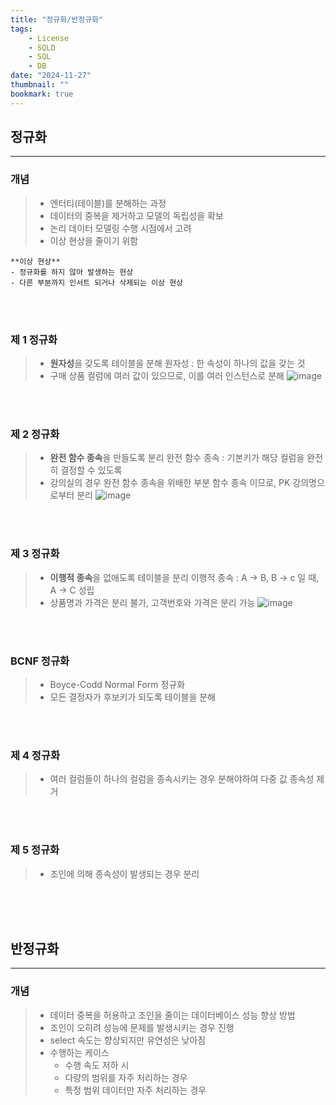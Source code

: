 ```yaml
---
title: "정규화/반정규화"
tags:
    - License
    - SQLD
    - SQL
    - DB
date: "2024-11-27"
thumbnail: ""
bookmark: true
---
```


## 정규화
---

### 개념
> - 엔터티(테이블)를 분해하는 과정
> - 데이터의 중복을 제거하고 모델의 독립성을 확보
> - 논리 데이터 모델링 수행 시점에서 고려
> - 이상 현상을 줄이기 위함

```
**이상 현상**
- 정규화를 하지 않아 발생하는 현상
- 다른 부분까지 인서트 되거나 삭제되는 이상 현상
```
<br>
<br>

### 제 1 정규화
> - **원자성**을 갖도록 테이블을 분해
>    원자성 : 한 속성이 하나의 값을 갖는 것
> - 구매 상품 컬럼에 여러 값이 있으므로, 이를 여러 인스턴스로 분해
> ![image](https://github.com/user-attachments/assets/10b13eed-658c-4fdf-a6c6-ab6b1c520377)
<br>
<br>

### 제 2 정규화
> - **완전 함수 종속**을 만들도록 분리
>    완전 함수 종속 : 기본키가 해당 컬럼을 완전히 결정할 수 있도록
> - 강의실의 경우 완전 함수 종속을 위배한 부분 함수 종속 이므로, PK 강의명으로부터 분리
> ![image](https://github.com/user-attachments/assets/0d84e4ea-38b7-4ad5-9e0b-f2dacfdc1d31)
<br>
<br>


### 제 3 정규화
> - **이행적 종속**을 없애도록 테이블을 분리
>     이행적 종속 : A → B, B → c 일 때, A → C 성립
> - 상품명과 가격은 분리 불가, 고객번호와 가격은 분리 가능
> ![image](https://github.com/user-attachments/assets/b99fec71-bcb2-4f65-bc3a-4628288f5a32)
<br>
<br>


### BCNF 정규화
> - Boyce-Codd Normal Form 정규화
> - 모든 결정자가 후보키가 되도록 테이블을 분해
<br>
<br>


### 제 4 정규화
> - 여러 컬럼들이 하나의 컬럼을 종속시키는 경우 분해야하여 다중 값 종속성 제거
<br>
<br>


### 제 5 정규화
> - 조인에 의해 종속성이 발생되는 경우 분리
<br>
<br>
<br>


## 반정규화
---

### 개념
> - 데이터 중복을 허용하고 조인을 줄이는 데이터베이스 성능 향상 방법
> - 조인이 오히려 성능에 문제를 발생시키는 경우 진행
> - select 속도는 향상되지만 유연성은 낮아짐
> - 수행하는 케이스
>    * 수행 속도 저하 시
>    * 다량의 범위를 자주 처리하는 경우
>    * 특정 범위 데이터만 자주 처리하는 경우
